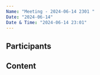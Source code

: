 ```yaml
---
Name: "Meeting - 2024-06-14 2301 "
Date: "2024-06-14"
Date & Time: "2024-06-14 23:01"
---
```

## Participants


## Content
